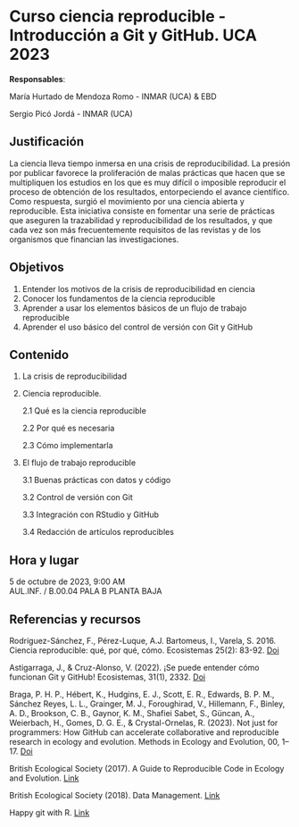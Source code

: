 Curso ciencia reproducible - Introducción a Git y GitHub. UCA 2023
===

**Responsables**:

María Hurtado de Mendoza Romo - INMAR (UCA) & EBD

Sergio Picó Jordá - INMAR (UCA)

Justificación
---

La ciencia lleva tiempo inmersa en una crisis de reproducibilidad. La presión por publicar favorece la proliferación de malas prácticas que hacen que se multipliquen los estudios en los que es muy difícil o imposible reproducir el proceso de obtención de los resultados, entorpeciendo el avance científico. Como respuesta, surgió el movimiento por una ciencia abierta y reproducible. Esta iniciativa consiste en fomentar una serie de prácticas que aseguren la trazabilidad y reproducibilidad de los resultados, y que cada vez son más frecuentemente requisitos de las revistas y de los organismos que financian las investigaciones.

Objetivos
---

1. Entender los motivos de la crisis de reproducibilidad en ciencia
2. Conocer los fundamentos de la ciencia reproducible
3. Aprender a usar los elementos básicos de un flujo de trabajo reproducible
4. Aprender el uso básico del control de versión con Git y GitHub

Contenido
---

1. La crisis de reproducibilidad
2. Ciencia reproducible.

    2.1 Qué es la ciencia reproducible
    
    2.2 Por qué es necesaria
    
    2.3 Cómo implementarla

3. El flujo de trabajo reproducible
    
    3.1 Buenas prácticas con datos y código
    
    3.2 Control de versión con Git
    
    3.3 Integración con RStudio y GitHub
    
    3.4 Redacción de artículos reproducibles

Hora y lugar
---

5 de octubre de 2023, 9:00 AM  
AUL.INF. / B.00.04 PALA B PLANTA BAJA

Referencias y recursos
---

Rodríguez-Sánchez, F., Pérez-Luque, A.J. Bartomeus, I., Varela, S. 2016. Ciencia reproducible: qué, por qué, cómo. Ecosistemas 25(2): 83-92. [Doi](10.7818/ECOS.2016.25-2.11)

Astigarraga, J., & Cruz-Alonso, V. (2022). ¡Se puede entender cómo funcionan Git y GitHub! Ecosistemas, 31(1), 2332. [Doi](10.7818/ECOS.2332)

Braga, P. H. P., Hébert, K., Hudgins, E. J., Scott, E. R., Edwards, B. P. M., Sánchez Reyes, L. L., Grainger, M. J., Foroughirad, V., Hillemann, F., Binley, A. D., Brookson, C. B., Gaynor, K. M., Shafiei Sabet, S., Güncan, A., Weierbach, H., Gomes, D. G. E., & Crystal-Ornelas, R. (2023). Not just for programmers: How GitHub can accelerate collaborative and reproducible research in ecology and evolution. Methods in Ecology and Evolution, 00, 1–17. [Doi](https://doi.org/10.1111/2041-210X.14108)

British Ecological Society (2017). A Guide to Reproducible Code in Ecology and Evolution. [Link](https://www.britishecologicalsociety.org/wp-content/uploads/2019/06/BES-Guide-Reproducible-Code-2019.pdf)

British Ecological Society (2018). Data Management. [Link](https://www.britishecologicalsociety.org/wp-content/uploads/2019/06/BES-Guide-Data-Management-2019.pdf?utm_source=web&utm_medium=web&utm_campaign=better_science)

Happy git with R. [Link](https://happygitwithr.com/)
